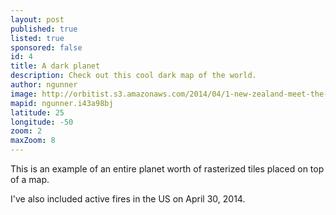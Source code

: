 ```yaml
---
layout: post
published: true
listed: true
sponsored: false
id: 4
title: A dark planet
description: Check out this cool dark map of the world.
author: ngunner
image: http://orbitist.s3.amazonaws.com/2014/04/1-new-zealand-meet-the-internet/img/newzealandclouds.jpg
mapid: ngunner.i43a98bj
latitude: 25
longitude: -50
zoom: 2
maxZoom: 8
---
```

This is an example of an entire planet worth of rasterized tiles placed on top of a map.

I've also included active fires in the US on April 30, 2014.